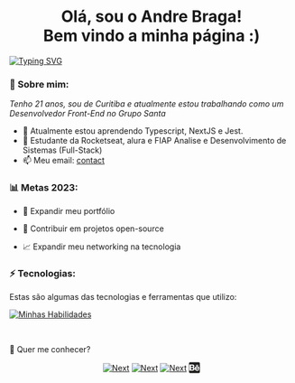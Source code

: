 <h1 align='center'>
  Olá, sou o Andre Braga!
  <br/>
  Bem vindo a minha página :)
</h1>

[![Typing SVG](https://readme-typing-svg.herokuapp.com?color=%2336BCF7&center=true&vCenter=true&width=600&lines=Hi+there+👋,+I+am+Andre+Braga;+Welcome+to+My+Profile!;Over+3+years+of+programming+experience;Always+learning+new+things+;Front+End+&+Designer+enthusiast+;React+community+member)](https://git.io/typing-svg)
</br>

### 🌻 Sobre mim:

<p>
  <em>
    Tenho 21 anos, sou de Curitiba e atualmente estou trabalhando como um Desenvolvedor Front-End no Grupo Santa
  </em>
</p>

- 🌱 Atualmente estou aprendendo Typescript, NextJS e Jest.
- 🚀 Estudante da Rocketseat, alura e FIAP Analise e Desenvolvimento de Sistemas (Full-Stack)
- 📫 Meu email: [contact](mailto:contato.andredevbr@gmail.com)


### 📊 Metas 2023:

- 📂 Expandir meu portfólio

- 🤝 Contribuir em projetos open-source

- 📈 Expandir meu networking na tecnologia


### ⚡ Tecnologias:

Estas são algumas das tecnologias e ferramentas que utilizo:

[![Minhas Habilidades](https://skillicons.dev/icons?i=html,css,js,ts,jest,react,nextjs,styledcomponents,sass,tailwind
)](https://skillicons.dev)

  </br>     
  
  
💬 Quer me conhecer?

<p align="center">
  <a href="https://codepen.io/andrebc" target="blank"><img align="center" src="https://cdn.jsdelivr.net/npm/simple-icons@3.0.1/icons/codepen.svg" alt="Next" height="20" width="20" /></a>
  <a href="https://www.linkedin.com/in/andre-cristo-998341200" target="blank"><img align="center" src="https://cdn.jsdelivr.net/npm/simple-icons@3.0.1/icons/linkedin.svg" alt="Next" height="20" width="20" /></a>
  <a href="https://stackoverflow.com/users/15325407/andre-cristo" target="blank"><img align="center" src="https://cdn.jsdelivr.net/npm/simple-icons@3.0.1/icons/stackoverflow.svg" alt="Next" height="20" width="20" /></a> 
  <a href="https://www.behance.net/andrbraga4" target="blank"><img align="center" src="https://raw.githubusercontent.com/devicons/devicon/master/icons/behance/behance-plain.svg" alt="Next" height="20" width="20" /></a> 
</p>
